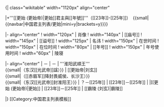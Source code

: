 {| class="wikitable" width="1120px" align="center"

|+'''[[更始 (更始帝)|更始]]君主與[[年號]]'''（[[23年]]-[[25年]]）　{{small|{{navbar|中国君主列表/更始|mini=y|brackets=y}}}}

|- align="center"
! width="120px" | 肖像
! width="140px" | [[庙号]]
! width="145px" | [[谥号]]
! width="125px" | 名讳
! width="150px" | 在世时间
! width="150px" | 在位时间
! width="80px" | [[年号]]
! width="150px" | 年号使用时间
! width="60px" | 陵寝

|- align="center"
| －
| －
| '''淮阳武順王'''<br>{{small|（东汉[[光武帝]]諡）}}
| [[更始帝|刘玄]]<br>{{small|（[[赤眉军]]降封畏威侯、长沙王）}}<br>{{small|（东汉[[光武帝]]封淮阳王）}}
| ？－[[25年]]
| [[23年]]－[[25年]]
| |[[更始 (更始帝)|更始]]
| [[23年]]－[[25年]]
| [[霸陵 (刘玄)|霸陵]]

|}
<noinclude>[[Category:中国君主列表模板]]</noinclude>